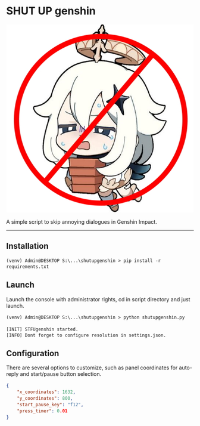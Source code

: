 SHUT UP genshin
===

![emergency_food](img/1743d764b8439f6f2a941ce34d8be254.jpg)

A simple script to skip annoying dialogues in Genshin Impact.

---

Installation
---

```shell
(venv) Admin@DESKTOP S:\...\shutupgenshin > pip install -r requirements.txt
```

Launch
---

Launch the console with administrator rights, cd in script directory and just launch.

```shell
(venv) Admin@DESKTOP S:\...\shutupgenshin > python shutupgenshin.py

[INIT] STFUgenshin started.
[INFO] Dont forget to configure resolution in settings.json.
```

Configuration
---

There are several options to customize, such as panel coordinates for auto-reply and start/pause button selection.

```json
{
    "x_coordinates": 1632,
    "y_coordinates": 800,
    "start_pause_key": "f12",
    "press_timer": 0.01
}
```
